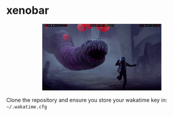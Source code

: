 # xenobar
<div align="center">

<img src="resources/xenobar.png" width=315>

</div>

Clone the repository and ensure you store your wakatime key in: `~/.wakatime.cfg`
